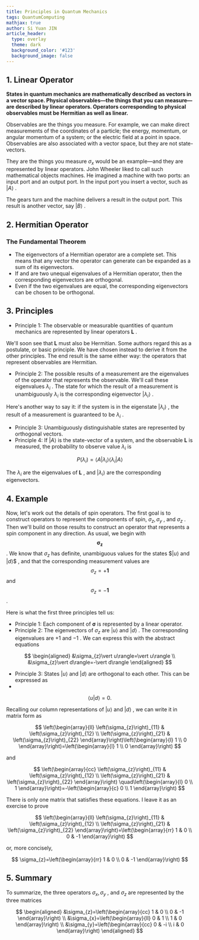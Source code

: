 ```yaml
---
title: Principles in Quantum Mechanics
tags: QuantumComputing
mathjax: true
author: Si Yuan JIN
article_header:
  type: overlay
  theme: dark
  background_color: '#123'
  background_image: false
---
```


## 1. Linear Operator

**States in quantum mechanics are mathematically described as vectors in a vector space. Physical observables—the things that you can measure—are described by linear operators. Operators corresponding to physical observables must be Hermitian as well as linear.**

Observables are the things you measure. For example, we can make direct measurements of the coordinates of a particle; the energy, momentum, or angular momentum of a system; or the electric field at a point in space. Observables are also associated with a vector space, but they are not state- vectors.

They are the things you measure $\sigma_{x}$ would be an example—and
they are represented by linear operators. John Wheeler liked to call such mathematical objects machines. He imagined a machine with two ports: an input port and an output port. In the input port you insert a vector, such as $\vert A \rangle$ .

The gears turn and the machine delivers a result in the output port. This result is another vector, say $\vert B \rangle$ .


## 2. Hermitian Operator
### The Fundamental Theorem
 - The eigenvectors of a Hermitian operator are a complete set. This means that any vector the operator can generate can be expanded as a sum of its eigenvectors.
 - If and are two unequal eigenvalues of a Hermitian operator, then the corresponding eigenvectors are orthogonal.
 - Even if the two eigenvalues are equal, the corresponding eigenvectors can be chosen to be orthogonal.


## 3. Principles
- Principle 1: The observable or measurable quantities of quantum mechanics are represented by linear operators $\mathbf{L}$ .

We'll soon see that $\mathbf{L}$ must also be Hermitian. Some authors regard this as a postulate, or basic principle. We have chosen instead to derive it from the other principles. The end result is the same either way: the operators that represent observables are Hermitian.
- Principle 2: The possible results of a measurement are the eigenvalues of the operator that represents the observable. We'll call these eigenvalues $\lambda_{i}$ . The state for which the result of a measurement is unambiguously $\lambda_{i}$ is the corresponding eigenvector $\left \vert \lambda_{i} \right \rangle$ .

Here's another way to say it: if the system is in the eigenstate $\left \vert \lambda_{i}\right \rangle$ , the result of a measurement is guaranteed to be $\lambda_{i}$ .
- Principle 3: Unambiguously distinguishable states are represented by orthogonal vectors.
- Principle 4: If $\vert A\rangle$ is the state-vector of a system, and the observable $\mathbf{L}$ is measured, the probability to observe value $\lambda_{i}$ is


$$
P\left(\lambda_{i}\right)=\left\langle A \vert \lambda_{i}\right\rangle\left\langle\lambda_{i} \vert A\right\rangle
$$

The $\lambda_{i}$ are the eigenvalues of $\mathbf{L}$ , and $\left \vert \lambda_{i}\right \rangle$ are the corresponding eigenvectors.


## 4. Example

Now, let's work out the details of spin operators. The first goal is to construct operators to represent the components of spin, $\sigma_{z}, \sigma_{y}$ , and $\sigma_{z}$ . Then we'll build on those results to construct an operator that represents a spin component in any direction. As usual, we begin with 
$$\boldsymbol{\sigma}_{\boldsymbol{z}}$$ . 
We know that $\sigma_{z}$ has
definite, unambiguous values for the states $$\vert u\rangle$ and $\vert d\rangle$$ , 
and that the corresponding measurement values are $$\sigma_{z}=+\mathbf{1}$$ and $$\sigma_{z}=-\mathbf{1}$$ . 

Here is what the first three principles tell us:
- Principle 1: Each component of $\boldsymbol{\sigma}$ is represented by a linear operator.
- Principle 2: The eigenvectors of $\sigma_{z}$ are $\vert u\rangle$ and $\vert d\rangle$ . The corresponding eigenvalues are $+1$ and $-1$ . We can express this with the abstract equations


$$
\begin{aligned}
&\sigma_{z}\vert u\rangle=\vert u\rangle \\
&\sigma_{z}\vert d\rangle=-\vert d\rangle
\end{aligned}
$$

- Principle 3: States $\vert u\rangle$ and $\vert d\rangle$ are orthogonal to each other. This can be expressed as
- 
$$
\langle u \vert d\rangle=0 .
$$

Recalling our column representations of $\vert u\rangle$ and $\vert d\rangle$ , we can write it in matrix form as

$$
\left(\begin{array}{ll}
\left(\sigma_{z}\right)_{11} & \left(\sigma_{z}\right)_{12} \\
\left(\sigma_{z}\right)_{21} & \left(\sigma_{z}\right)_{22}
\end{array}\right)\left(\begin{array}{l}
1 \\
0
\end{array}\right)=\left(\begin{array}{l}
1 \\
0
\end{array}\right)
$$

and

$$
\left(\begin{array}{cc}
\left(\sigma_{z}\right)_{11} & \left(\sigma_{z}\right)_{12} \\
\left(\sigma_{z}\right)_{21} & \left(\sigma_{z}\right)_{22}
\end{array}\right) \quad\left(\begin{array}{l}
0 \\
1
\end{array}\right)=-\left(\begin{array}{c}
0 \\
1
\end{array}\right)
$$

There is only one matrix that satisfies these equations. I leave it as an exercise to prove

$$
\left(\begin{array}{ll}
\left(\sigma_{z}\right)_{11} & \left(\sigma_{z}\right)_{12} \\
\left(\sigma_{z}\right)_{21} & \left(\sigma_{z}\right)_{22}
\end{array}\right)=\left(\begin{array}{rr}
1 & 0 \\
0 & -1
\end{array}\right)
$$

or, more concisely,

$$
\sigma_{z}=\left(\begin{array}{rr}
1 & 0 \\
0 & -1
\end{array}\right)
$$


## 5. Summary

To summarize, the three operators $\sigma_{x}, \sigma_{y}$ , and $\sigma_{z}$ are represented by the three matrices

$$
\begin{aligned}
&\sigma_{z}=\left(\begin{array}{cc}
1 & 0 \\
0 & -1
\end{array}\right) \\
&\sigma_{x}=\left(\begin{array}{ll}
0 & 1 \\
1 & 0
\end{array}\right) \\
&\sigma_{y}=\left(\begin{array}{cc}
0 & -i \\
i & 0
\end{array}\right)
\end{aligned}
$$